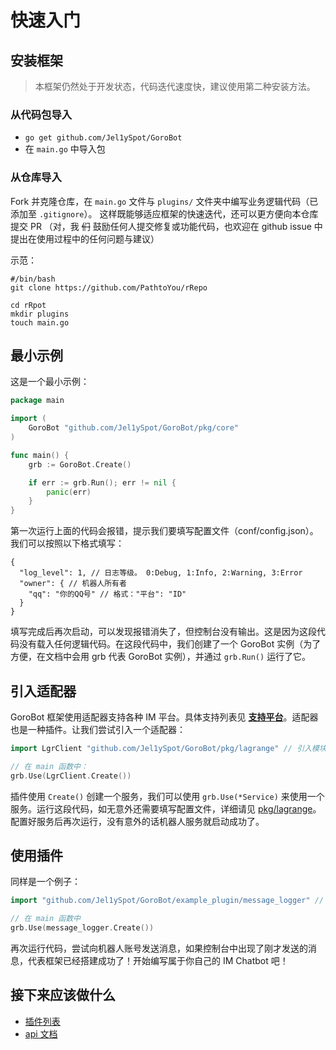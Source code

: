 # 快速入门

## 安装框架
> 本框架仍然处于开发状态，代码迭代速度快，建议使用第二种安装方法。

### 从代码包导入
- `go get github.com/Jel1ySpot/GoroBot`
- 在 `main.go` 中导入包

### 从仓库导入
Fork 并克隆仓库，在 `main.go` 文件与 `plugins/` 文件夹中编写业务逻辑代码（已添加至 `.gitignore`）。
这样既能够适应框架的快速迭代，还可以更方便向本仓库提交 PR 
（对，我 ~~们~~ 鼓励任何人提交修复或功能代码，也欢迎在 github issue 中提出在使用过程中的任何问题与建议）

示范：
```shell
#/bin/bash
git clone https://github.com/PathtoYou/rRepo

cd rRpot
mkdir plugins
touch main.go
```

## 最小示例
这是一个最小示例：
```go
package main

import (
	GoroBot "github.com/Jel1ySpot/GoroBot/pkg/core"
)

func main() {
	grb := GoroBot.Create()

	if err := grb.Run(); err != nil {
		panic(err)
	}
}
```
第一次运行上面的代码会报错，提示我们要填写配置文件（conf/config.json）。我们可以按照以下格式填写：
```json5
{
  "log_level": 1, // 日志等级。 0:Debug, 1:Info, 2:Warning, 3:Error
  "owner": { // 机器人所有者
    "qq": "你的QQ号" // 格式："平台": "ID"
  }
}
```
填写完成后再次启动，可以发现报错消失了，但控制台没有输出。这是因为这段代码没有载入任何逻辑代码。在这段代码中，我们创建了一个 GoroBot 实例（为了方便，在文档中会用 grb 代表 GoroBot 实例），并通过 `grb.Run()` 运行了它。

## 引入适配器
GoroBot 框架使用适配器支持各种 IM 平台。具体支持列表见 [**支持平台**](index.md#支持平台)。适配器也是一种插件。让我们尝试引入一个适配器：
```go
import LgrClient "github.com/Jel1ySpot/GoroBot/pkg/lagrange" // 引入模块

// 在 main 函数中：
grb.Use(LgrClient.Create())
```
插件使用 `Create()` 创建一个服务，我们可以使用 `grb.Use(*Service)` 来使用一个服务。运行这段代码，如无意外还需要填写配置文件，详细请见 [pkg/lagrange](https://github.com/Jel1ySpot/GoroBot/tree/master/pkg/lagrange)。
配置好服务后再次运行，没有意外的话机器人服务就启动成功了。

## 使用插件
同样是一个例子：
```go
import "github.com/Jel1ySpot/GoroBot/example_plugin/message_logger" // 引入模块

// 在 main 函数中
grb.Use(message_logger.Create())
```
再次运行代码，尝试向机器人账号发送消息，如果控制台中出现了刚才发送的消息，代表框架已经搭建成功了！开始编写属于你自己的 IM Chatbot 吧！

## 接下来应该做什么
- [插件列表](plugins_list.md)
- [api 文档](api)
